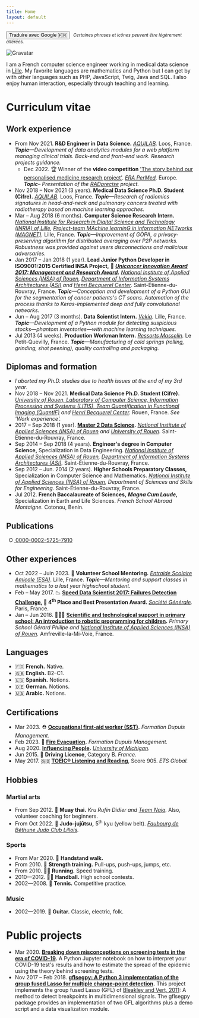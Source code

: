 ```yaml
---
title: Home
layout: default
---
```


<button onclick="window.location.href='https://alexandrehuat-github-io.translate.goog/?_x_tr_sl=en&_x_tr_tl=fr&_x_tr_hl=fr&_x_tr_pto=wapp';">Traduire avec Google 🇫🇷</button><small style="margin-left: 1ex;">
  *Certaines phrases et icônes peuvent être légèrement altérées.*
</small>

<img src="http://gravatar.com/avatar/f6fa57646c85a6e933afac27d012ffb5?s=144&d=404" alt="Gravatar" class="circle">

I am a French computer science engineer working in medical data science in [Lille](https://goo.gl/maps/Hhj2u9o7F45jnyJi8).
My favorite languages are mathematics and Python but I can get by with other languages such as PHP, JavaScript, Twig, Java and SQL.
I also enjoy human interaction, especially through teaching and learning.

# Curriculum vitae

## Work experience

* From Nov 2021. **R&D Engineer in Data Science.** *[AQUILAB](https://www.aquilab.com/).* Loos, France. *__Topic__—Development of data analytics modules for a web platform managing clinical trials. Back-end and front-end work. Research projects guidance.*
  * Dec 2022. 🏆 Winner of the **video competition** ['The story behind our personalised medicine research project'](https://erapermed.isciii.es/the-story-behind-our-personalised-medicine-research-project-video-competition/). *[ERA PerMed](https://erapermed.isciii.es/).* Europe. *__Topic__– Presentation of the [RADprecise](https://youtu.be/yR9LXra8Wz8) project.*
* Nov 2018 – Nov 2021 (3 years). **Medical Data Science Ph.D. Student (Cifre).** *[AQUILAB](https://www.aquilab.com/).* Loos, France. *__Topic__—Research of radiomics signatures in head-and-neck and pulmonary cancers treated with radiotherapy based on machine learning approches.*
* Mar – Aug 2018 (6 months).  **Computer Science Research Intern.** *[National Institute for Research in Digital Science and Technology (INRIA) of Lille](https://www.inria.fr/centre/lille), [Project-team MAchine learninG in information NETworks (MAGNET)](https://team.inria.fr/magnet).* Lille, France. *__Topic__—Improvement of GOPA, a privacy-preserving algorithm for distributed averaging over P2P networks. Robustness was provided against users disconnections and malicious adversaries.*
* Jan 2017 – Jan 2018 (1 year). **Lead Junior Python Developer in ISO9001:2015 Certified INSA Project,** 🏅 **_[Unicancer Innovation Award 2017: Management and Research Award](http://www.unicancer.fr/actualites/groupe/prix-unicancer-innovation-2017-les-centres-reinventent-cancerologie-pour-les-patients#bodycomp)._** *[National Institute of Applied Sciences (INSA) of Rouen](https://www.insa-rouen.fr), [Department of Information Systems Architectures (ASI)](http://asi.insa-rouen.fr) and [Henri Becquerel Center](http://www.becquerel.fr).* Saint-Étienne-du-Rouvray, France. *__Topic__—Conception and development of a Python GUI for the segmentation of cancer patients's CT scans. Automation of the process thanks to Keras-implemented deep and fully convolutional networks.*
* Jun – Aug 2017 (3 months). **Data Scientist Intern.** *[Vekia](http://www.vekia.fr).* Lille, France. *__Topic__—Development of a Python module for detecting suspicious stocks—phantom inventories—with machine learning techniques.*
* Jul 2013 (4 weeks). **Production Workman Intern.** *[Ressorts Masselin](http://www.masselin.com).* Le Petit-Quevilly, France. _**Topic**—Manufacturing of cold springs (rolling, grinding, shot peening), quality controlling and packaging._

## Diplomas and formation

* _I aborted my Ph.D. studies due to health issues at the end of my 3rd year._
* Nov 2018 – Nov 2021. **Medical Data Science Ph.D. Student (Cifre).** *[University of Rouen, Laboratory of Computer Science, Information Processing and Systems (LITIS), Team Quantification in Functional Imaging (QuantIF)](http://www.litislab.fr/equipe/quantif) and [Henri Becquerel Center](https://www.becquerel.fr/la-recherche/recherche-fondamentale).* Rouen, France. *See 'Work experience'.*
* 2017 – Sep 2018 (1 year). **[Master 2 Data Science](http://mastersid.univ-rouen.fr/en/sd.php).** *[National Institute of Applied Sciences (INSA) of Rouen](https://www.insa-rouen.fr) and [University of Rouen](http://www.univ-rouen.fr).* Saint-Étienne-du-Rouvray, France.
* Sep 2014 – Sep 2018 (4 years). **Engineer's degree in Computer Science,** Specialization in Data Engineering. *[National Institute of Applied Sciences (INSA) of Rouen](https://www.insa-rouen.fr), [Department of Information Systems Architectures (ASI)](http://asi.insa-rouen.fr).* Saint-Étienne-du-Rouvray, France.
* Sep 2012 – Jun. 2014 (2 years). **Higher Schools Preparatory Classes,** Specialization in Computer Science and Mathematics. *[National Institute of Applied Sciences (INSA) of Rouen](https://www.insa-rouen.fr), Department of Sciences and Skills for Engineering.* Saint-Étienne-du-Rouvray, France.
* Jul 2012. **French Baccalaureate of Sciences,** **_Magna Cum Laude,_** Specialization in Earth and Life Sciences. *French School Abroad Montaigne.* Cotonou, Benin.

## Publications

<a
id="cy-effective-orcid-url"
class="underline"
href="https://orcid.org/0000-0002-5725-7910"
target="orcid.widget"
rel="me noopener noreferrer"
style="vertical-align: top">
  <img src="https://orcid.org/assets/vectors/orcid.logo.icon.svg"
  style="margin-inline-start: 0.5em; height: 1em;"
  alt="ORCID iD"/>
  0000-0002-5725-7910
</a>

<div>
<script src="https://bibbase.org/show?bib=https%3A%2F%2Fraw.githubusercontent.com%2Falexandrehuat%2Falexandrehuat.github.io%2Fmaster%2Fmy_publications.bib&jsonp=1&folding=1&commas=1"></script>
</div>

## Other experiences

* Oct 2022 – Juin 2023. 🤝 **Volunteer School Mentoring.** *[Entraide Scolaire Amicale (ESA)](https://www.entraidescolaireamicale.org/)*. Lille, France. *__Topic__—Mentoring and support classes in mathematics to a last year highschool student.*
* Feb – May 2017. 📉 **[Speed Data Scientist 2017: Failures Detection Challenge](http://speed-data-scientist.bemyapp.com), 🏅 4<sup>th</sup> Place and Best Presentation Award.** *[Société Générale](https://www.societegenerale.fr).* Paris, France.
* Jan – Jun 2016. 👨🏻‍🏫 **[Scientific and technological support in primary school: An introduction to robotic programming for children](https://www.dropbox.com/s/s3966fsgtphrx1s/ASTEP2016_AlexandreHuat_Rapport.pdf?dl=0).** *Primary School Gérard Philipe and [National Institute of Applied Sciences (INSA) of Rouen](https://www.insa-rouen.fr).* Amfreville-la-Mi-Voie, France.

## Languages

* 🇫🇷 <strong>French.</strong> Native.
* 🇬🇧 <strong>English.</strong> B2–C1.
* 🇪🇸 <strong>Spanish.</strong> Notions.
* 🇩🇪 <strong>German.</strong> Notions.
* 🇲🇦 <strong>Arabic.</strong> Notions.

## Certifications

* Mar 2023. ⛑️ **[Occupational first-aid worker (SST)](https://www.fdmformation.fr/formation-sst).** *Formation Dupuis Management.*
* Feb 2023. 🦺 **[Fire Evacuation](https://www.fdmformation.fr/formation-securite-incendie).** *Formation Dupuis Management.*
* Aug 2020. **[Influencing People](https://coursera.org/verify/22ZUNZ33BPU4).**
  *[University of Michigan](https://umich.edu).*
* Jun 2015. 🚗 **Driving Licence**, Category B. *France.*
* May 2017. 🇬🇧 **[TOEIC® Listening and Reading](https://www.etsglobal.org/fr/en/test-type-family/toeic-listening-and-reading-test)**, Score 905. *ETS Global.*

## Hobbies

### Martial arts

* From Sep 2012. 🥊 **Muay thai.** *Kru Rufin Didier and [Team Naja](https://team-naja.fr).* Also, volunteer coaching for beginners.
* From Oct 2022. 🥋 **Judo-jujūtsu,** 5<sup>th</sup> kyu (yellow belt). *[Faubourg de Béthune Judo Club Lillois](https://faubourg-de-bethune-judo-club-lillois.ffjudo.com).*

### Sports

* From Mar 2020. 🤸 **Handstand walk.**
* From 2010. 💪 **Strength training.** Pull-ups, push-ups, jumps, etc.
* From 2010. 🏃‍♂️ **Running.** Speed training.
* 2010—2012. 🤾‍♂️ **Handball.** High school contests.
* 2002—2008. 🎾 **Tennis.** Competitive practice.

### Music

* 2002—2019. 🎸 **Guitar.** Classic, electric, folk.

# Public projects

* Mar 2020. **[Breaking down misconceptions on screening tests in the era of COVID-19](https://gist.github.com/alexandrehuat/f0c7854e911847ef74e79b60cbd9747c).** A Python Jupyter notebook on how to interpret your COVID-19 test's results and how to estimate the spread of the epidemic using the theory behind screening tests.
* Nov 2017 – Feb 2018. **[gflsegpy: A Python 3 implementation of the group fused Lasso for multiple change-point detection](https://github.com/alexandrehuat/gflsegpy).** This project implements the group fused Lasso (GFL) of [Bleakley and Vert, 2011](https://arxiv.org/abs/1106.4199): A method to detect breakpoints in multidimensional signals. The gflsegpy package provides an implementation of two GFL algorithms plus a demo script and a data visualization module.
